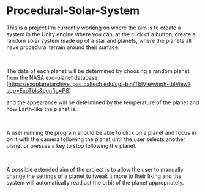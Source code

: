 # Procedural-Solar-System
This is a project I'm currently working on where the aim is to create a system in the Unity engine where you can, at the click of a button, create a random solar system made up of a star and planets, where the planets all have procedural terrain around their surface. 

​

The data of each planet will be determined by choosing a random planet from the NASA exo-planet database (https://exoplanetarchive.ipac.caltech.edu/cgi-bin/TblView/nph-tblView?app=ExoTbls&config=PS)

and the appearance will be determined by the temperature of the planet and how Earth-like the planet is.

​

A user running the program should be able to click on a planet and focus in on it with the camera following the planet until the user selects another planet or presses a key to stop following the planet. 

​

A possible extended aim of the project is to allow the user to manually change the settings of a planet to tweak it more to their liking and the system will automatically readjust the orbit of the planet appropriately.
